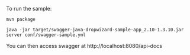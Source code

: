 To run the sample:

```
mvn package

java -jar target/swagger-java-dropwizard-sample-app_2.10-1.3.10.jar server conf/swagger-sample.yml 

```

You can then access swagger at http://localhost:8080/api-docs
